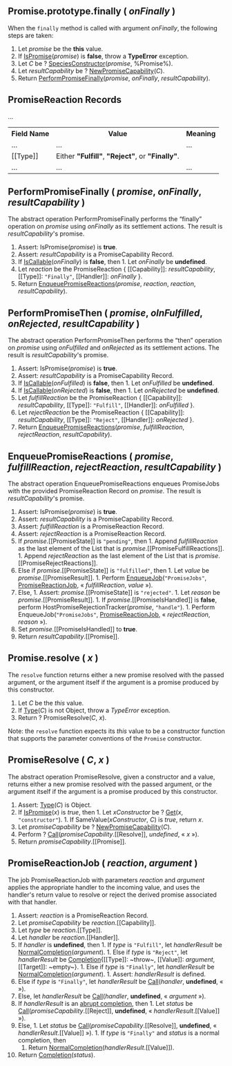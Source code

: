 ## Promise.prototype.finally ( _onFinally_ )

When the `finally` method is called with argument _onFinally_, the following steps are taken:
  1. Let _promise_ be the **this** value.
  1. If <a href="http://www.ecma-international.org/ecma-262/6.0/index.html#sec-ispromise">IsPromise</a>(_promise_) is **false**, throw a **TypeError** exception.
  1. Let _C_ be ? <a href="http://www.ecma-international.org/ecma-262/6.0/index.html#sec-speciesconstructor">SpeciesConstructor</a>(_promise_, %Promise%).
  1. Let _resultCapability_ be ? <a href="http://www.ecma-international.org/ecma-262/6.0/index.html#sec-newpromisecapability">NewPromiseCapability</a>(_C_).
  1. Return <a href="#performpromisefinally--promise-onfinally-resultcapability-">PerformPromiseFinally</a>(_promise_, _onFinally_, _resultCapability_).

## PromiseReaction Records

…
<table>
	<tbody>
	<tr>
		<th>Field Name</th>
		<th>Value</th>
		<th>Meaning</th>
	</tr>
	<tr>
		<td>…</td>
		<td>…</td>
		<td>…</td>
	</tr>
	<tr>
		<td>[[Type]]</td>
		<td>Either <b>"Fulfill"</b>, <b>"Reject"</b>, or <b>"Finally"</b>.</td>
		<td></td>
	</tr>
	<tr>
		<td>…</td>
		<td>…</td>
		<td>…</td>
	</tr>
	</tbody>
</table>

## PerformPromiseFinally ( _promise_, _onFinally_, _resultCapability_ )

The abstract operation PerformPromiseFinally performs the &ldquo;finally&rdquo; operation on _promise_ using _onFinally_ as its settlement actions. The result is _resultCapability_'s promise.
  1. Assert: IsPromise(_promise_) is **true**.
  1. Assert: _resultCapability_ is a PromiseCapability Record.
  1. If <a href="http://www.ecma-international.org/ecma-262/6.0/index.html#sec-iscallable">IsCallable</a>(_onFinally_) is **false**, then
    1. Let _onFinally_ be **undefined**.
  1. Let _reaction_ be the PromiseReaction { [[Capability]]: _resultCapability_, [[Type]]: `"Finally"`, [[Handler]]: _onFinally_ }.
  1. Return <a href="#enqueuepromisereactions--promise-fulfillreaction-rejectreaction-resultcapability-">EnqueuePromiseReactions</a>(_promise_, _reaction_, _reaction_, _resultCapability_).

## PerformPromiseThen ( _promise_, _oInFulfilled_, _onRejected_, _resultCapability_ )

The abstract operation PerformPromiseThen performs the &ldquo;then&rdquo; operation on _promise_ using _onFulfilled_ and _onRejected_ as its settlement actions. The result is _resultCapability_'s promise.
  1. Assert: IsPromise(_promise_) is **true**.
  1. Assert: _resultCapability_ is a PromiseCapability Record.
  1. If <a href="http://www.ecma-international.org/ecma-262/6.0/index.html#sec-iscallable">IsCallable</a>(_onFulfilled_) is **false**, then
    1. Let _onFulfilled_ be **undefined**.
  1. If <a href="http://www.ecma-international.org/ecma-262/6.0/index.html#sec-iscallable">IsCallable</a>(_onRejected_) is **false**, then
    1. Let _onRejected_ be **undefined**.
  1. Let _fulfillReaction_ be the PromiseReaction { [[Capability]]: _resultCapability_, [[Type]]: `"Fulfill"`, [[Handler]]: _onFulfilled_ }.
  1. Let _rejectReaction_ be the PromiseReaction { [[Capability]]: _resultCapability_, [[Type]]: `"Reject"`, [[Handler]]: _onRejected_ }.
  1. Return <a href="#enqueuepromisereactions--promise-fulfillreaction-rejectreaction-resultcapability-">EnqueuePromiseReactions</a>(_promise_, _fulfillReaction_, _rejectReaction_, _resultCapability_).

## EnqueuePromiseReactions ( _promise_, _fulfillReaction_, _rejectReaction_, _resultCapability_ )

The abstract operation EnqueuePromiseReactions enqueues PromiseJobs with the provided PromiseReaction Record on _promise_. The result is _resultCapability_'s promise.
  1. Assert: IsPromise(_promise_) is **true**.
  1. Assert: _resultCapability_ is a PromiseCapability Record.
  1. Assert: _fulfillReaction_ is a PromiseReaction Record.
  1. Assert: _rejectReaction_ is a PromiseReaction Record.
  1. If _promise_.[[PromiseState]] is `"pending"`, then
    1. Append _fulfillReaction_ as the last element of the List that is _promise_.[[PromiseFulfillReactions]].
    1. Append _rejectReaction_ as the last element of the List that is _promise_.[[PromiseRejectReactions]].
  1. Else if _promise_.[[PromiseState]] is `"fulfilled"`, then
    1. Let _value_ be _promise_.[[PromiseResult]].
    1. Perform <a href="http://www.ecma-international.org/ecma-262/6.0/index.html#sec-enqueuejob">EnqueueJob</a>(`"PromiseJobs"`, <a href="#sec-promisereactionjob">PromiseReactionJob</a>, &laquo; _fulfillReaction_, _value_ &raquo;).
  1. Else,
    1. Assert: _promise_.[[PromiseState]] is `"rejected"`.
    1. Let _reason_ be _promise_.[[PromiseResult]].
    1. If _promise_.[[PromiseIsHandled]] is **false**, perform HostPromiseRejectionTracker(_promise_, `"handle"`).
    1. Perform EnqueueJob(`"PromiseJobs"`, <a href="#sec-promisereactionjob">PromiseReactionJob</a>, &laquo; _rejectReaction_, _reason_ &raquo;).
  1. Set _promise_.[[PromiseIsHandled]] to **true**.
  1. Return _resultCapability_.[[Promise]].

## Promise.resolve ( _x_ )

The `resolve` function returns either a new promise resolved with the passed argument, or the argument itself if the argument is a promise produced by this constructor.
  1. Let _C_ be the *this* value.
  1. If <a href="http://www.ecma-international.org/ecma-262/6.0/#sec-ecmascript-data-types-and-values">Type</a>(_C_) is not Object, throw a *TypeError* exception.
  1. Return ? PromiseResolve(_C_, _x_).

Note: the `resolve` function expects its *this* value to be a constructor function that supports the parameter conventions of the `Promise` constructor.

## PromiseResolve ( _C_, _x_ )
The abstract operation PromiseResolve, given a constructor and a value, returns either a new promise resolved with the passed argument, or the argument itself if the argument is a promise produced by this constructor.
  1. Assert: <a href="http://www.ecma-international.org/ecma-262/6.0/#sec-ecmascript-data-types-and-values">Type</a>(_C_) is Object.
  1. If <a href="http://www.ecma-international.org/ecma-262/6.0/#sec-ispromise">IsPromise</a>(_x_) is *true*, then
    1. Let _xConstructor_ be ? <a href="http://www.ecma-international.org/ecma-262/6.0/#sec-get-o-p">Get</a>(_x_, `"constructor"`).
    1. If SameValue(_xConstructor_, _C_) is *true*, return _x_.
  1. Let _promiseCapability_ be ? <a href="http://www.ecma-international.org/ecma-262/6.0/index.html#sec-newpromisecapability">NewPromiseCapability</a>(_C_).
  1. Perform ? <a href="http://www.ecma-international.org/ecma-262/6.0/index.html#sec-call">Call</a>(_promiseCapability_.[[Resolve]], *undefined*, &laquo; _x_ &raquo;).
  1. Return _promiseCapability_.[[Promise]].

## PromiseReactionJob ( _reaction_, _argument_ )

The job PromiseReactionJob with parameters _reaction_ and _argument_ applies the appropriate handler to the incoming value, and uses the handler's return value to resolve or reject the derived promise associated with that handler.
  1. Assert: _reaction_ is a PromiseReaction Record.
  1. Let _promiseCapability_ be _reaction_.[[Capability]].
  1. Let _type_ be _reaction_.[[Type]].
  1. Let _handler_ be _reaction_.[[Handler]].
  1. If _handler_ is **undefined**, then
    1. If _type_ is `"Fulfill"`, let _handlerResult_ be <a href="http://www.ecma-international.org/ecma-262/6.0/index.html#sec-normalcompletion">NormalCompletion</a>(_argument_).
    1. Else if _type_ is `"Reject"`, let _handlerResult_ be <a href="http://www.ecma-international.org/ecma-262/6.0/index.html#sec-completion-record-specification-type">Completion</a>{[[Type]]: ~throw~, [[Value]]: _argument_, [[Target]]: ~empty~}.
    1. Else if _type_ is `"Finally"`, let _handlerResult_ be <a href="http://www.ecma-international.org/ecma-262/6.0/index.html#sec-normalcompletion">NormalCompletion</a>(_argument_).
    1. Assert: _handlerResult_ is defined.
  1. Else if _type_ is `"Finally"`, let _handlerResult_ be <a href="http://www.ecma-international.org/ecma-262/6.0/index.html#sec-call">Call</a>(_handler_, **undefined**, &laquo; &raquo;).
  1. Else, let _handlerResult_ be <a href="http://www.ecma-international.org/ecma-262/6.0/index.html#sec-call">Call</a>(_handler_, **undefined**, &laquo; _argument_ &raquo;).
  1. If _handlerResult_ is an <a href="http://www.ecma-international.org/ecma-262/6.0/index.html#sec-completion-record-specification-type">abrupt completion</a>, then
    1. Let _status_ be <a href="http://www.ecma-international.org/ecma-262/6.0/index.html#sec-call">Call</a>(_promiseCapability_.[[Reject]], **undefined**, &laquo; _handlerResult_.[[Value]] &raquo;).
  1. Else,
    1. Let _status_ be <a href="http://www.ecma-international.org/ecma-262/6.0/index.html#sec-call">Call</a>(_promiseCapability_.[[Resolve]], **undefined**, &laquo; _handlerResult_.[[Value]] &raquo;).
    1. If _type_ is `"Finally"` and _status_ is a normal completion, then
      1. Return <a href="http://www.ecma-international.org/ecma-262/6.0/index.html#sec-normalcompletion">NormalCompletion</a>(_handlerResult_.[[Value]]).
  1. Return <a href="http://www.ecma-international.org/ecma-262/6.0/index.html#sec-completion-record-specification-type">Completion</a>(_status_).
